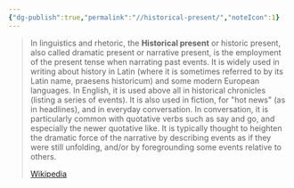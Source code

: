 ```yaml
---
{"dg-publish":true,"permalink":"//historical-present/","noteIcon":1}
---
```



> In linguistics and rhetoric, the **Historical present** or historic present, also called dramatic present or narrative present, is the employment of the present tense when narrating past events. It is widely used in writing about history in Latin (where it is sometimes referred to by its Latin name, praesens historicum) and some modern European languages. In English, it is used above all in historical chronicles (listing a series of events). It is also used in fiction, for "hot news" (as in headlines), and in everyday conversation. In conversation, it is particularly common with quotative verbs such as say and go, and especially the newer quotative like. It is typically thought to heighten the dramatic force of the narrative by describing events as if they were still unfolding, and/or by foregrounding some events relative to others.
> 
> [Wikipedia](https://en.wikipedia.org/wiki/Historical%20present)
